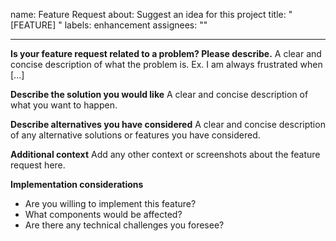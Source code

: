 name: Feature Request
about: Suggest an idea for this project
title: "[FEATURE] "
labels: enhancement
assignees: ""

---

**Is your feature request related to a problem? Please describe.**
A clear and concise description of what the problem is. Ex. I am always frustrated when [...]

**Describe the solution you would like**
A clear and concise description of what you want to happen.

**Describe alternatives you have considered**
A clear and concise description of any alternative solutions or features you have considered.

**Additional context**
Add any other context or screenshots about the feature request here.

**Implementation considerations**
- Are you willing to implement this feature?
- What components would be affected?
- Are there any technical challenges you foresee?
